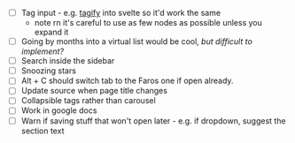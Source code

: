 - [ ] Tag input - e.g. [tagify](https://github.com/yairEO/tagify?tab=readme-ov-file#caveats) into svelte so it'd work the same
	- note rn it's careful to use as few nodes as possible unless you expand it
- [ ] Going by months into a virtual list would be cool, *but difficult to implement?*
- [ ] Search inside the sidebar
- [ ] Snoozing stars
- [ ] Alt + C should switch tab to the Faros one if open already.
- [ ] Update source when page title changes
- [ ] Collapsible tags rather than carousel
- [ ] Work in google docs
- [ ] Warn if saving stuff that won't open later - e.g. if dropdown, suggest the section text